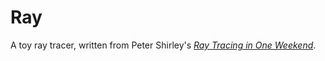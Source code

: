 # Ray
A toy ray tracer, written from Peter Shirley's [_Ray Tracing in One Weekend_](https://raytracing.github.io/books/RayTracingInOneWeekend.html).
